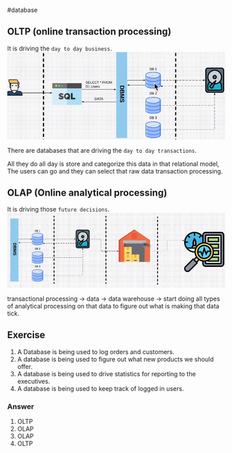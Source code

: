 #database 

## OLTP (online transaction processing)
It is driving the `day to day business`.
![](Pasted%20image%2020240509174253.png)

There are databases that are driving the `day to day transactions`.

All they do all day is store and categorize this data in that relational model,
The users can go and they can select that raw data transaction processing.

## OLAP (Online analytical processing)
It is driving those `future decisions`.
![](Pasted%20image%2020240509215427.png)

transactional processing -> data -> data warehouse -> start doing all types of analytical processing on that data to figure out what is making that data tick.


## Exercise
1. A Database is being used to log orders and customers.
2. A database is being used to figure out what new products we should offer.
3. A database is being used to drive statistics for reporting to the executives.
4. A database is being used to keep track of logged in users.

### Answer
1. OLTP
2. OLAP
3. OLAP
4. OLTP